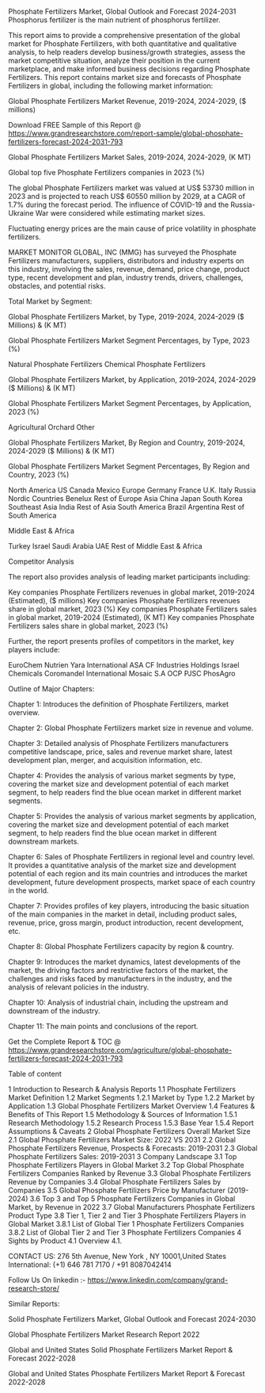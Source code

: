 Phosphate Fertilizers Market, Global Outlook and Forecast 2024-2031
Phosphorus fertilizer is the main nutrient of phosphorus fertilizer.

This report aims to provide a comprehensive presentation of the global market for Phosphate Fertilizers, with both quantitative and qualitative analysis, to help readers develop business/growth strategies, assess the market competitive situation, analyze their position in the current marketplace, and make informed business decisions regarding Phosphate Fertilizers. This report contains market size and forecasts of Phosphate Fertilizers in global, including the following market information:

Global Phosphate Fertilizers Market Revenue, 2019-2024, 2024-2029, ($ millions)

Download FREE Sample of this Report @ https://www.grandresearchstore.com/report-sample/global-phosphate-fertilizers-forecast-2024-2031-793


Global Phosphate Fertilizers Market Sales, 2019-2024, 2024-2029, (K MT)

Global top five Phosphate Fertilizers companies in 2023 (%)

The global Phosphate Fertilizers market was valued at US$ 53730 million in 2023 and is projected to reach US$ 60550 million by 2029, at a CAGR of 1.7% during the forecast period. The influence of COVID-19 and the Russia-Ukraine War were considered while estimating market sizes.

Fluctuating energy prices are the main cause of price volatility in phosphate fertilizers.

MARKET MONITOR GLOBAL, INC (MMG) has surveyed the Phosphate Fertilizers manufacturers, suppliers, distributors and industry experts on this industry, involving the sales, revenue, demand, price change, product type, recent development and plan, industry trends, drivers, challenges, obstacles, and potential risks.

Total Market by Segment:

Global Phosphate Fertilizers Market, by Type, 2019-2024, 2024-2029 ($ Millions) & (K MT)

Global Phosphate Fertilizers Market Segment Percentages, by Type, 2023 (%)



Natural Phosphate Fertilizers
Chemical Phosphate Fertilizers


Global Phosphate Fertilizers Market, by Application, 2019-2024, 2024-2029 ($ Millions) & (K MT)

Global Phosphate Fertilizers Market Segment Percentages, by Application, 2023 (%)



Agricultural
Orchard
Other


Global Phosphate Fertilizers Market, By Region and Country, 2019-2024, 2024-2029 ($ Millions) & (K MT)

Global Phosphate Fertilizers Market Segment Percentages, By Region and Country, 2023 (%)



North America
US
Canada
Mexico
Europe
Germany
France
U.K.
Italy
Russia
Nordic Countries
Benelux
Rest of Europe
Asia
China
Japan
South Korea
Southeast Asia
India
Rest of Asia
South America
Brazil
Argentina
Rest of South America


Middle East & Africa



Turkey
Israel
Saudi Arabia
UAE
Rest of Middle East & Africa


Competitor Analysis

The report also provides analysis of leading market participants including:



Key companies Phosphate Fertilizers revenues in global market, 2019-2024 (Estimated), ($ millions)
Key companies Phosphate Fertilizers revenues share in global market, 2023 (%)
Key companies Phosphate Fertilizers sales in global market, 2019-2024 (Estimated), (K MT)
Key companies Phosphate Fertilizers sales share in global market, 2023 (%)


Further, the report presents profiles of competitors in the market, key players include:



EuroChem
Nutrien
Yara International ASA
CF Industries Holdings
Israel Chemicals
Coromandel International
Mosaic
S.A OCP
PJSC PhosAgro


Outline of Major Chapters:

Chapter 1: Introduces the definition of Phosphate Fertilizers, market overview.

Chapter 2: Global Phosphate Fertilizers market size in revenue and volume.

Chapter 3: Detailed analysis of Phosphate Fertilizers manufacturers competitive landscape, price, sales and revenue market share, latest development plan, merger, and acquisition information, etc.

Chapter 4: Provides the analysis of various market segments by type, covering the market size and development potential of each market segment, to help readers find the blue ocean market in different market segments.

Chapter 5: Provides the analysis of various market segments by application, covering the market size and development potential of each market segment, to help readers find the blue ocean market in different downstream markets.

Chapter 6: Sales of Phosphate Fertilizers in regional level and country level. It provides a quantitative analysis of the market size and development potential of each region and its main countries and introduces the market development, future development prospects, market space of each country in the world.

Chapter 7: Provides profiles of key players, introducing the basic situation of the main companies in the market in detail, including product sales, revenue, price, gross margin, product introduction, recent development, etc.

Chapter 8: Global Phosphate Fertilizers capacity by region & country.

Chapter 9: Introduces the market dynamics, latest developments of the market, the driving factors and restrictive factors of the market, the challenges and risks faced by manufacturers in the industry, and the analysis of relevant policies in the industry.

Chapter 10: Analysis of industrial chain, including the upstream and downstream of the industry.

Chapter 11: The main points and conclusions of the report.

Get the Complete Report & TOC @ https://www.grandresearchstore.com/agriculture/global-phosphate-fertilizers-forecast-2024-2031-793

Table of content

1 Introduction to Research & Analysis Reports
1.1 Phosphate Fertilizers Market Definition
1.2 Market Segments
1.2.1 Market by Type
1.2.2 Market by Application
1.3 Global Phosphate Fertilizers Market Overview
1.4 Features & Benefits of This Report
1.5 Methodology & Sources of Information
1.5.1 Research Methodology
1.5.2 Research Process
1.5.3 Base Year
1.5.4 Report Assumptions & Caveats
2 Global Phosphate Fertilizers Overall Market Size
2.1 Global Phosphate Fertilizers Market Size: 2022 VS 2031
2.2 Global Phosphate Fertilizers Revenue, Prospects & Forecasts: 2019-2031
2.3 Global Phosphate Fertilizers Sales: 2019-2031
3 Company Landscape
3.1 Top Phosphate Fertilizers Players in Global Market
3.2 Top Global Phosphate Fertilizers Companies Ranked by Revenue
3.3 Global Phosphate Fertilizers Revenue by Companies
3.4 Global Phosphate Fertilizers Sales by Companies
3.5 Global Phosphate Fertilizers Price by Manufacturer (2019-2024)
3.6 Top 3 and Top 5 Phosphate Fertilizers Companies in Global Market, by Revenue in 2022
3.7 Global Manufacturers Phosphate Fertilizers Product Type
3.8 Tier 1, Tier 2 and Tier 3 Phosphate Fertilizers Players in Global Market
3.8.1 List of Global Tier 1 Phosphate Fertilizers Companies
3.8.2 List of Global Tier 2 and Tier 3 Phosphate Fertilizers Companies
4 Sights by Product
4.1 Overview
4.1.

CONTACT US:
276 5th Avenue, New York , NY 10001,United States
International: (+1) 646 781 7170 / +91 8087042414

Follow Us On linkedin :- https://www.linkedin.com/company/grand-research-store/


Similar Reports:

Solid Phosphate Fertilizers Market, Global Outlook and Forecast 2024-2030

Global Phosphate Fertilizers Market Research Report 2022

Global and United States Solid Phosphate Fertilizers Market Report & Forecast 2022-2028

Global and United States Phosphate Fertilizers Market Report & Forecast 2022-2028

